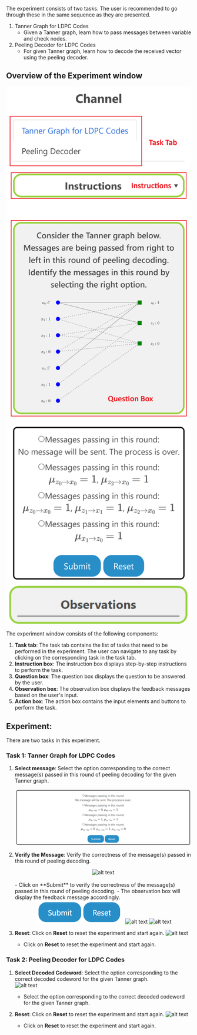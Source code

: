 The experiment consists of two tasks. The user is recommended to go through these in the same sequence as they are presented. 

1. Tanner Graph for LDPC Codes
    * Given a Tanner graph, learn how to pass messages between variable and check nodes.
1. Peeling Decoder for LDPC Codes
    * For given Tanner graph, learn how to decode the received vector using the peeling decoder.    


## Overview of the Experiment window

<div style="text-align: center;">
    <img src="images/mobile.png" alt="alt text" width="500"/>
    <img src="images/question.png" alt="alt text" width="500"/>
    <img src="images/obs.png" alt="alt text" width="500"/>
</div>

The experiment window consists of the following components:
1. **Task tab**: The task tab contains the list of tasks that need to be performed in the experiment. The user can navigate to any task by clicking on the corresponding task in the task tab.
2. **Instruction box**: The instruction box displays step-by-step instructions to perform the task.
3. **Question box**: The question box displays the question to be answered by the user.
4. **Observation box**: The observation box displays the feedback messages based on the user's input.
5. **Action box**: The action box contains the input elements and buttons to perform the task.


## Experiment: 

There are two tasks in this experiment.

### Task 1: Tanner Graph for LDPC Codes

1. **Select message**: Select the option corresponding to the correct message(s) passed in this round of peeling decoding
for the given Tanner graph.
    <div style="text-align: center;"> <img src="images/options.png" alt="alt text"/> </div>

2. **Verify the Message**: Verify the correctness of the message(s) passed in this round of peeling decoding. <br>
    <div style="text-align: center;"> <img src="images/exp1_0_0_yesno.png" alt="alt text" /> </div> <br>
    - Click on **Submit** to verify the correctness of the message(s) passed in this round of peeling decoding. 
    - The observation box will display the feedback message accordingly. <br>
      <div style="text-align: center;"> 
      <img src="images/buttons.png" alt="alt text"/> 
      <img src="images/exp1_0_0_incorrect.png" alt="alt text"/>
      <img src="images/exp1_0_0_correct.png" alt="alt text"/>
      </div>

3. **Reset**: Click on **Reset** to reset the experiment and start again.
    <img src="images/exp1_0_0_rate.png" alt="alt text"/><br>
    - Click on **Reset** to reset the experiment and start again. <br>
      

### Task 2: Peeling Decoder for LDPC Codes

1. **Select Decoded Codeword**: Select the option corresponding to the correct decoded codeword for the given Tanner graph. <br>
    <img src="images/exp1_0_1_input.png" alt="alt text"/><br>
    - Select the option corresponding to the correct decoded codeword for the given Tanner graph. <br>

2. **Reset**: Click on **Reset** to reset the experiment and start again.
    <img src="images/exp1_0_0_rate.png" alt="alt text"/><br>
    - Click on **Reset** to reset the experiment and start again. <br>